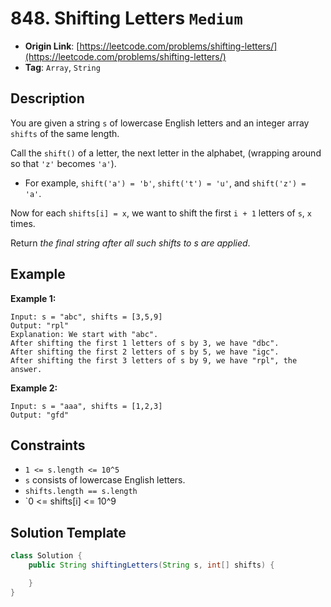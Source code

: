 # 848. Shifting Letters `Medium`

- **Origin Link**: [https://leetcode.com/problems/shifting-letters/](https://leetcode.com/problems/shifting-letters/)
- **Tag**: `Array`, `String`


## Description

You are given a string `s` of lowercase English letters and an integer array `shifts` of the same length.

Call the `shift()` of a letter, the next letter in the alphabet, (wrapping around so that `'z'` becomes `'a'`).

- For example, `shift('a') = 'b'`, `shift('t') = 'u'`, and `shift('z') = 'a'`.

Now for each `shifts[i] = x`, we want to shift the first `i + 1` letters of `s`, `x` times.

Return *the final string after all such shifts to s are applied*.


## Example

**Example 1:**

```
Input: s = "abc", shifts = [3,5,9]
Output: "rpl"
Explanation: We start with "abc".
After shifting the first 1 letters of s by 3, we have "dbc".
After shifting the first 2 letters of s by 5, we have "igc".
After shifting the first 3 letters of s by 9, we have "rpl", the answer.
```

**Example 2:**

```
Input: s = "aaa", shifts = [1,2,3]
Output: "gfd"
```


## Constraints

- `1 <= s.length <= 10^5`
- `s` consists of lowercase English letters.
- `shifts.length == s.length`
- `0 <= shifts[i] <= 10^9


## Solution Template

```java
class Solution {
    public String shiftingLetters(String s, int[] shifts) {

    }
}
```